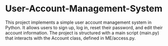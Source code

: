 # User-Account-Management-System
This project implements a simple user account management system in Python. It allows users to sign up, log in, reset their password, and edit their account information. The project is structured with a main script (main.py) that interacts with the Account class, defined in ME/access.py.
